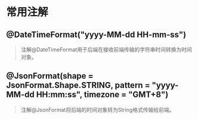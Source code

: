 # 常用注解

## @DateTimeFormat("yyyy-MM-dd HH-mm-ss")

> 注解@DateTimeFormat用于后端在接收前端传输的字符串时间转换为时间对象。

## @JsonFormat(shape = JsonFormat.Shape.STRING, pattern = "yyyy-MM-dd HH\:mm\:ss", timezone = "GMT+8")

> 注解@JsonFormat将后端的时间对象转为String格式传输给前端。
